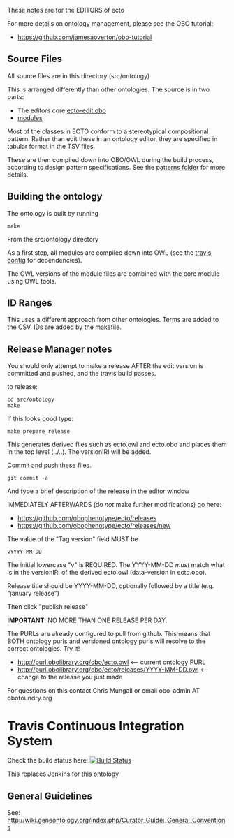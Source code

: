 These notes are for the EDITORS of ecto

For more details on ontology management, please see the OBO tutorial:

 * https://github.com/jamesaoverton/obo-tutorial

## Source Files

All source files are in this directory (src/ontology)

This is arranged differently than other ontologies. The source is in
two parts:

 * The editors core [ecto-edit.obo](ecto-edit.obo)
 * [modules](modules/)

Most of the classes in ECTO conform to a stereotypical compositional
pattern. Rather than edit these in an ontology editor, they are
specified in tabular format in the TSV files.

These are then compiled down into OBO/OWL during the build process,
according to design pattern specifications. See the [patterns folder](../patterns) for more details.

## Building the ontology

The ontology is built by running

    make

From the src/ontology directory

As a first step, all modules are compiled down into OWL (see the
[travis config](../../.travis.yml) for dependencies).

The OWL versions of the module files are combined with the core module
using OWL tools.


## ID Ranges

This uses a different approach from other ontologies. Terms are added to the CSV. IDs are added by the makefile.

## Release Manager notes

You should only attempt to make a release AFTER the edit version is
committed and pushed, and the travis build passes.

to release:

    cd src/ontology
    make

If this looks good type:

    make prepare_release

This generates derived files such as ecto.owl and ecto.obo and places
them in the top level (../..). The versionIRI will be added.

Commit and push these files.

    git commit -a

And type a brief description of the release in the editor window

IMMEDIATELY AFTERWARDS (do *not* make further modifications) go here:

 * https://github.com/obophenotype/ecto/releases
 * https://github.com/obophenotype/ecto/releases/new

The value of the "Tag version" field MUST be

    vYYYY-MM-DD

The initial lowercase "v" is REQUIRED. The YYYY-MM-DD *must* match
what is in the versionIRI of the derived ecto.owl (data-version in
ecto.obo).

Release title should be YYYY-MM-DD, optionally followed by a title (e.g. "january release")

Then click "publish release"

__IMPORTANT__: NO MORE THAN ONE RELEASE PER DAY.

The PURLs are already configured to pull from github. This means that
BOTH ontology purls and versioned ontology purls will resolve to the
correct ontologies. Try it!

 * http://purl.obolibrary.org/obo/ecto.owl <-- current ontology PURL
 * http://purl.obolibrary.org/obo/ecto/releases/YYYY-MM-DD.owl <-- change to the release you just made

For questions on this contact Chris Mungall or email obo-admin AT obofoundry.org

# Travis Continuous Integration System

Check the build status here: [![Build Status](https://travis-ci.org/obophenotype/ecto.svg?branch=master)](https://travis-ci.org/ecto-ontology/ecto)

This replaces Jenkins for this ontology

## General Guidelines

See:
http://wiki.geneontology.org/index.php/Curator_Guide:_General_Conventions
